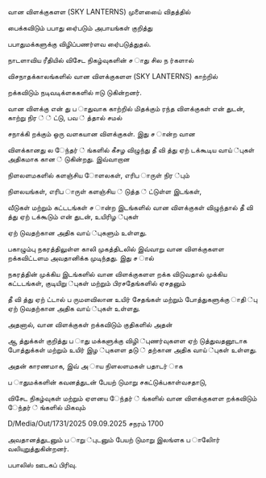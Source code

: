 வான விளக்குகளள (SKY LANTERNS) முளையை்ை விதத்தில்

பைக்கவிடும் பபாது ஏை்படும் அபாயங்கள் குறித்து

பபாதுமக்களுக்கு விழிப்பணர்ளவ ஏை்படுத்துதல்.

நாடளாவிய ரீதியில் விசேட நிகழ்வுகளின் ச ாது சில ந ர்களால்

விசநாதக்காலங்களில் வான விளக்குகளள (SKY LANTERNS) காற்றில்

றக்கவிடும் நடிவடிக்ளககளில் ஈடு டுகின்றனர்.

வான விளக்கு என் து ப ாதுவாக காற்றில் மிதக்கும் ரந்த விளக்குகள் என் துடன், காற்று நிர ் ் ட்டு, பவ ் த்தால் சமல்

சநாக்கி றக்கும் ஒரு வளகயான விளக்குகள். இது ச ான்ற வான

விளக்கானது ல ேந்தர் ் ங்களில் கீசழ விழுந்து தீ வி த்து ஏற் டக்கூடிய வாய் ்புகள் அதிகமாக கான ் டுகின்றது. இவ்வாறான

நிளலளமகளில் களஞ்சிய ோளலகள், எரிப ாருள் நிர ்பும்

நிளலயங்கள், எரிப ாருள் களஞ்சிய ் டுத்த ் ட்டுள்ள இடங்கள்,

வீடுகள் மற்றும் கட்டடங்கள் ச ான்ற இடங்களில் வான விளக்குகள் விழுந்தால் தீ வி த்து ஏற் டக்கூடும் என் துடன், உயிரிழ ்புகள்

ஏற் டுவதற்கான அதிக வாய் ்புகளும் உள்ளது.

பகாழும்பு நகரத்திலுள்ள காலி முகத்திடலில் இவ்வாறு வான விளக்குகளள றக்கவிட்டளம அவதானிக்க முடிந்தது. இது ச ால்

நகரத்தின் முக்கிய இடங்களில் வான விளக்குகளள றக்க விடுவதால் முக்கிய கட்டடங்கள், குடியிறு ்புகள் மற்றும் பிரசதேங்களில் ஏசதனும்

தீ வி த்து ஏற் ட்டால் ப ருமளவிலான உயிர் சேதங்கள் மற்றும் போத்துகளுக்கு ாதி ்பு ஏற் டுவதற்கான அதிக வாய் ்புகள் உள்ளது.

அதனால், வான விளக்குகள் றக்கவிடும் குதிகளில் அதன்

ஆ த்துக்கள் குறித்து ப ாது மக்களுக்கு விழி ்புணர்வுகளள ஏற் டுத்துவதனூடாக போத்துக்கள் மற்றும் உயிர் இழ ்புகளள தடு ் தற்கான அதிக வாய் ்புகள் உள்ளது.

அதன் காரணமாக, இவ் அ ாய நிளலளமகள் பதாடர் ாக

ப ாதுமக்களின் கவனத்துடன் பேயற் டுமாறு சகட்டுக்பகாள்வசதாடு,

விசேட நிகழ்வுகள் மற்றும் ஏளனய ேந்தர் ் ங்களில் வான விளக்குகளள றக்கவிடும் ேந்தர் ் ங்களில் மிகவும்

D/Media/Out/1731/2025 09.09.2025 சநரம் 1700

அவதானத்துடனும் ப ாறு ்புடனும் பேயற் டுமாறு இலங்ளக ப ாலிோர் வலியுறுத்துகின்றனர்.

பபாலிஸ் ஊடகப் பிரிவு.